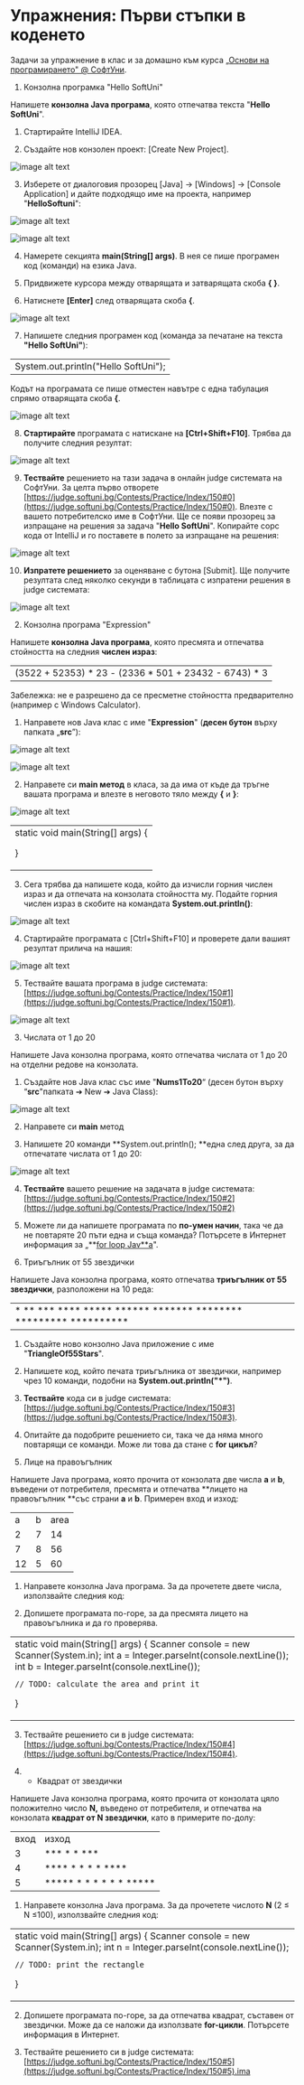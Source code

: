 ﻿# Упражнения: Първи стъпки в коденето

Задачи за упражнение в клас и за домашно към курса [„Основи на програмирането" @ СофтУни](https://softuni.bg/courses/programming-basics).

1. Конзолна програмка "Hello SoftUni"

Напишете **конзолна Java програма**, която отпечатва текста "**Hello SoftUni**".

1. Стартирайте IntelliJ IDEA.

2. Създайте нов конзолен проект: [Create New Project].

![image alt text](images/image_0.png)

3. Изберете от диалоговия прозорец [Java] → [Windows] → [Console Application] и дайте подходящо име на проекта, например "**HelloSoftuni**":

![image alt text](images/image_1.png)

![image alt text](images/image_2.png)

4. Намерете секцията **main(String[] args)**. В нея се пише програмен код (команди) на езика Java.

5. Придвижете курсора между отварящата и затварящата скоба **{ }**.

6. Натиснете **[Enter]** след отварящата скоба **{**.

![image alt text](images/image_3.png)

7. Напишете следния програмен код (команда за печатане на текста **"Hello SoftUni"**):

<table>
  <tr>
    <td>System.out.println("Hello SoftUni");</td>
  </tr>
</table>


Кодът на програмата се пише отместен навътре с една табулация спрямо отварящата скоба **{**.

![image alt text](images/image_4.png)

8. **Стартирайте** програмата с натискане на **[Ctrl+Shift+F10]**. Трябва да получите следния резултат:

![image alt text](images/image_5.png)

9. **Тествайте** решението на тази задача в онлайн judge системата на СофтУни. За целта първо отворете [https://judge.softuni.bg/Contests/Practice/Index/150#0](https://judge.softuni.bg/Contests/Practice/Index/150#0). Влезте с вашето потребителско име в СофтУни. Ще се появи прозорец за изпращане на решения за задача "**Hello SoftUni**". Копирайте сорс кода от IntelliJ и го поставете в полето за изпращане на решения:

![image alt text](images/image_6.png)

10. **Изпратете решението** за оценяване с бутона [Submit]. Ще получите резултата след няколко секунди в таблицата с изпратени решения в judge системата:

![image alt text](images/image_7.png)

2. Конзолна програма "Expression"

Напишете **конзолна Java програма**, която пресмята и отпечатва стойността на следния **числен израз**:

<table>
  <tr>
    <td>(3522 + 52353) * 23 - (2336 * 501 + 23432 - 6743) * 3</td>
  </tr>
</table>


Забележка: не е разрешено да се пресметне стойността предварително (например с Windows Calculator).

1. Направете нов Java клас с име "**Expression**" (**десен бутон** върху папката „**src**”):

![image alt text](images/image_8.png)

![image alt text](images/image_9.png)

2. Направете си **main метод** в класа, за да има от къде да тръгне вашата програма  и влезте в неговото тяло между **{** и **}**:

![image alt text](images/image_10.png)

<table>
  <tr>
    <td>static void main(String[] args) {

}</td>
  </tr>
</table>


3. Сега трябва да напишете кода, който да изчисли горния числен израз и да отпечата на конзолата стойността му. Подайте горния числен израз в скобите на командата **System.out.println()**:

![image alt text](images/image_11.png)

4. Стартирайте програмата с [Ctrl+Shift+F10] и проверете дали вашият резултат прилича на нашия:

![image alt text](images/image_12.png)

5. Тествайте вашата програма в judge системата: [https://judge.softuni.bg/Contests/Practice/Index/150#1](https://judge.softuni.bg/Contests/Practice/Index/150#1).

![image alt text](images/image_13.png)

3. Числата от 1 до 20

Напишете Java конзолна програма, която отпечатва числата от 1 до 20 на отделни редове на конзолата.

1. Създайте нов Java клас със име "**Nums1To20**“ (десен бутон върху “**src**"папката ➔ New ➔ Java Class):

![image alt text](images/image_14.png)

2. Направете си **main** метод 

3. Напишете 20 команди **System.out.println(); **една след друга, за да отпечатате числата от 1 до 20:

![image alt text](images/image_15.png)

4. **Тествайте** вашето решение на задачата в judge системата: [https://judge.softuni.bg/Contests/Practice/Index/150#2](https://judge.softuni.bg/Contests/Practice/Index/150#2)

5. Можете ли да напишете програмата по **по-умен начин**, така че да не повтаряте 20 пъти една и съща команда? Потърсете в Интернет информация за „**[for loop Jav**a](https://www.google.com/search?q=for+loop+java)".

4. Триъгълник от 55 звездички

Напишете Java конзолна програма, която отпечатва **триъгълник от 55 звездички**, разположени на 10 реда:

<table>
  <tr>
    <td>*
**
***
****
*****
******
*******
********
*********
**********</td>
  </tr>
</table>


1. Създайте ново конзолно Java приложение с име "**TriangleOf55Stars**".

2. Напишете код, който печата триъгълника от звездички, например чрез 10 команди, подобни на **System.out.println("*")**.

3. **Тествайте** кода си в judge системата: [https://judge.softuni.bg/Contests/Practice/Index/150#3](https://judge.softuni.bg/Contests/Practice/Index/150#3).

4. Опитайте да подобрите решението си, така че да няма много повтарящи се команди. Може ли това да стане с **for цикъл**?

5. Лице на правоъгълник

Напишете Java програма, която прочита от конзолата две числа **a** и **b**, въведени от потребителя, пресмята и отпечатва **лицето на правоъгълник **със страни **a** и **b**. Примерен вход и изход:

<table>
  <tr>
    <td>a</td>
    <td>b</td>
    <td>area</td>
  </tr>
  <tr>
    <td>2</td>
    <td>7</td>
    <td>14</td>
  </tr>
  <tr>
    <td>7</td>
    <td>8</td>
    <td>56</td>
  </tr>
  <tr>
    <td>12</td>
    <td>5</td>
    <td>60</td>
  </tr>
</table>


1. Направете конзолна Java програма. За да прочетете двете числа, използвайте следния код:

2. Допишете програмата по-горе, за да пресмята лицето на правоъгълника и да го проверява.

<table>
  <tr>
    <td>static void main(String[] args)
{
    Scanner console = new Scanner(System.in);
    int a = Integer.parseInt(console.nextLine());
    int b = Integer.parseInt(console.nextLine());
            
    // TODO: calculate the area and print it
}</td>
  </tr>
</table>


3. Тествайте решението си в judge системата: [https://judge.softuni.bg/Contests/Practice/Index/150#4](https://judge.softuni.bg/Contests/Practice/Index/150#4).

6. * Квадрат от звездички

Напишете Java конзолна програма, която прочита от конзолата цяло положително число **N,** въведено от потребителя, и отпечатва на конзолата **квадрат от N звездички**, като в примерите по-долу:

<table>
  <tr>
    <td>вход</td>
    <td>изход</td>
  </tr>
  <tr>
    <td>3</td>
    <td>***
* *
***</td>
  </tr>
  <tr>
    <td>4</td>
    <td>****
*  *
*  *
****</td>
  </tr>
  <tr>
    <td>5</td>
    <td>*****
*   *
*   *
*   *
*****</td>
  </tr>
</table>


1. Направете конзолна Java програма. За да прочетете числото **N** (2 ≤ N ≤100), използвайте следния код:

<table>
  <tr>
    <td>static void main(String[] args) {
    Scanner console = new Scanner(System.in);
    int n = Integer.parseInt(console.nextLine());
            
    // TODO: print the rectangle
}</td>
  </tr>
</table>


2. Допишете програмата по-горе, за да отпечатва квадрат, съставен от звездички. Може да се наложи да използвате **for-цикли**. Потърсете информация в Интернет.

3. Тествайте решението си в judge системата: [https://judge.softuni.bg/Contests/Practice/Index/150#5](https://judge.softuni.bg/Contests/Practice/Index/150#5).ima
